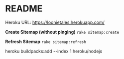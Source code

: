# README

Heroku URL: https://loonietales.herokuapp.com/


**Create Sitemap (without pinging)**
`rake sitemap:create`

**Refresh Sitemap**
`rake sitemap:refresh`   

heroku buildpacks:add --index 1 heroku/nodejs